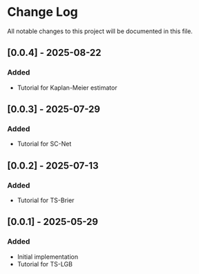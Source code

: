 # Change Log
All notable changes to this project will be documented in this file.

## [0.0.4] - 2025-08-22
### Added
- Tutorial for Kaplan-Meier estimator

## [0.0.3] - 2025-07-29
### Added
- Tutorial for SC-Net

## [0.0.2] - 2025-07-13
### Added
- Tutorial for TS-Brier

## [0.0.1] - 2025-05-29
### Added
- Initial implementation
- Tutorial for TS-LGB
